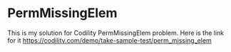 # PermMissingElem
This is my solution for Codility PermMissingElem problem. 
Here is the link for it https://codility.com/demo/take-sample-test/perm_missing_elem
